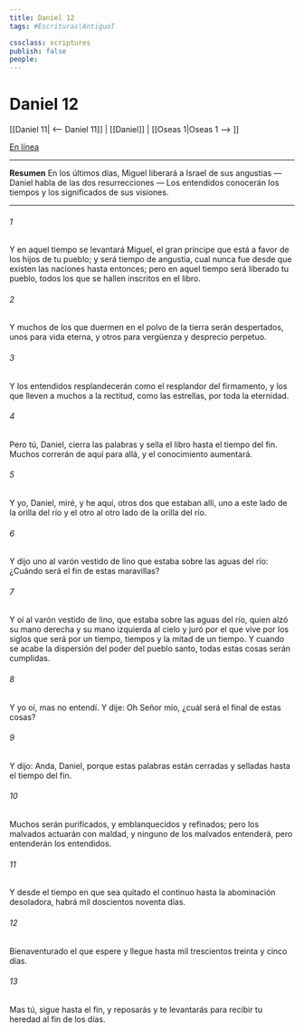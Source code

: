 ```yaml
---
title: Daniel 12
tags: #Escrituras\AntiguoT

cssclass: scriptures
publish: false
people:
---
```


# Daniel 12
[[Daniel 11| <-- Daniel 11]] | [[Daniel]] | [[Oseas 1|Oseas 1 --> ]]

[En línea](https://churchofjesuschrist.org/study/scriptures/ot/dan/12?lang=spa)

---
__Resumen__
En los últimos días, Miguel liberará a Israel de sus angustias — Daniel habla de las dos resurrecciones — Los entendidos conocerán los tiempos y los significados de sus visiones.

---
###### 1 
Y en aquel tiempo se levantará Miguel, el gran príncipe que está a favor de los hijos de tu pueblo; y será tiempo de angustia, cual nunca fue desde que existen las naciones hasta entonces; pero en aquel tiempo será liberado tu pueblo, todos los que se hallen inscritos en el libro.

###### 2 
Y muchos de los que duermen en el polvo de la tierra serán despertados, unos para vida eterna, y otros para vergüenza y desprecio perpetuo.

###### 3 
Y los entendidos resplandecerán como el resplandor del firmamento, y los que lleven a muchos a la rectitud, como las estrellas, por toda la eternidad.

###### 4 
Pero tú, Daniel, cierra las palabras y sella el libro hasta el tiempo del fin. Muchos correrán de aquí para allá, y el conocimiento aumentará.

###### 5 
Y yo, Daniel, miré, y he aquí, otros dos que estaban allí, uno a este lado de la orilla del río y el otro al otro lado de la orilla del río.

###### 6 
Y dijo uno al varón vestido de lino que estaba sobre las aguas del río: ¿Cuándo será el fin de estas maravillas?

###### 7 
Y oí al varón vestido de lino, que estaba sobre las aguas del río, quien alzó su mano derecha y su mano izquierda al cielo y juró por el que vive por los siglos que será por un tiempo, tiempos y la mitad de un tiempo. Y cuando se acabe la dispersión del poder del pueblo santo, todas estas cosas serán cumplidas.

###### 8 
Y yo oí, mas no entendí. Y dije: Oh Señor mío, ¿cuál será el final de estas cosas?

###### 9 
Y dijo: Anda, Daniel, porque estas palabras están cerradas y selladas hasta el tiempo del fin.

###### 10 
Muchos serán purificados, y emblanquecidos y refinados; pero los malvados actuarán con maldad, y ninguno de los malvados entenderá, pero entenderán los entendidos.

###### 11 
Y desde el tiempo en que sea quitado el continuo  hasta la abominación desoladora, habrá mil doscientos noventa días.

###### 12 
Bienaventurado el que espere y llegue hasta mil trescientos treinta y cinco días.

###### 13 
Mas tú, sigue hasta el fin, y reposarás y te levantarás para recibir tu heredad al fin de los días.

